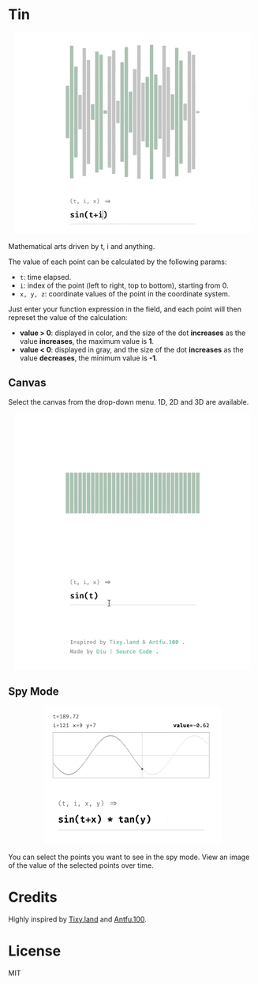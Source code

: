 # Tin

<p align="center">
<picture>
  <source media="(prefers-color-scheme: dark)" srcset="./screenshots/tin-dark.gif" >
  <source media="(prefers-color-scheme: light)" srcset="./screenshots/tin-light.gif">
  <img alt="Tin Screenshot" src="screenshots/tin-light.gif" width="480">
</picture>
</p>

Mathematical arts driven by t, i and anything.

The value of each point can be calculated by the following params:

- `t`: time elapsed.
- `i`: index of the point (left to right, top to bottom), starting from 0.
- `x, y, z`: coordinate values of the point in the coordinate system.

Just enter your function expression in the field, and each point will then represet the value of the calculation: 

- **value > 0**: displayed in color, and the size of the dot **increases** as the value **increases**, the maximum value is **1**.
- **value < 0**: displayed in gray, and the size of the dot **increases** as the value **decreases**, the minimum value is **-1**.

## Canvas

Select the canvas from the drop-down menu. 1D, 2D and 3D are available.

<p align="center">
<picture>
  <source media="(prefers-color-scheme: dark)" srcset="./screenshots/canvas-dark.gif" >
  <source media="(prefers-color-scheme: light)" srcset="./screenshots/canvas-light.gif">
  <img alt="Tin Screenshot" src="screenshots/canvas-light.gif" width="480">
</picture>
</p>

## Spy Mode

<p align="center">
<picture>
  <source media="(prefers-color-scheme: dark)" srcset="./screenshots/spy_mode-dark.gif" >
  <source media="(prefers-color-scheme: light)" srcset="./screenshots/spy_mode-light.gif">
  <img alt="Tin Screenshot" src="screenshots/spy_mode-light.gif" width="360">
</picture>
</p>

You can select the points you want to see in the spy mode. View an image of the value of the selected points over time.

# Credits

Highly inspired by [Tixy.land](https://tixy.land) and [Antfu.100](https://100.antfu.me/005).

# License

MIT
